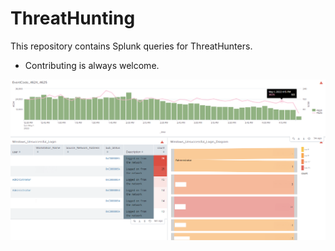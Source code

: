 # ThreatHunting
This repository contains Splunk queries for ThreatHunters.


* Contributing is always welcome.

![dashboard](Dashboard/panel1.PNG)

